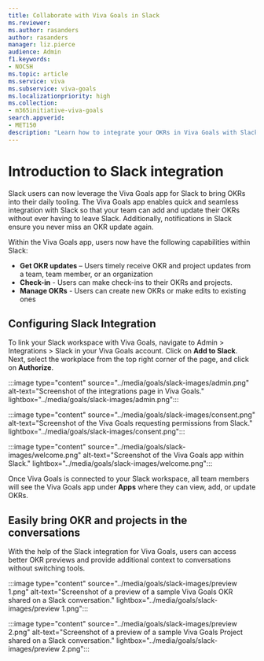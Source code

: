 ```yaml
---
title: Collaborate with Viva Goals in Slack 
ms.reviewer: 
ms.author: rasanders
author: rasanders
manager: liz.pierce
audience: Admin
f1.keywords:
- NOCSH
ms.topic: article
ms.service: viva
ms.subservice: viva-goals
ms.localizationpriority: high
ms.collection:  
- m365initiative-viva-goals  
search.appverid:
- MET150
description: "Learn how to integrate your OKRs in Viva Goals with Slack"
---
```


# Introduction to Slack integration

Slack users can now leverage the Viva Goals app for Slack to bring OKRs into their daily tooling. The Viva Goals app enables quick and seamless integration with Slack so that your team can add and update their OKRs without ever having to leave Slack. Additionally, notifications in Slack ensure you never miss an OKR update again. 

Within the Viva Goals app, users now have the following capabilities within Slack: 

- **Get OKR updates** – Users timely receive OKR and project updates from a team, team member, or an organization
- **Check-in** - Users can make check-ins to their OKRs and projects.
- **Manage OKRs** - Users can create new OKRs or make edits to existing ones

## Configuring Slack Integration 

To link your Slack workspace with Viva Goals, navigate to Admin > Integrations > Slack in your Viva Goals account. Click on **Add to Slack**. Next, select the workplace from the top right corner of the page, and click on **Authorize**. 

 :::image type="content" source="../media/goals/slack-images/admin.png" alt-text="Screenshot of the integrations page in Viva Goals." lightbox="../media/goals/slack-images/admin.png":::

 :::image type="content" source="../media/goals/slack-images/consent.png" alt-text="Screenshot of the Viva Goals requesting permissions from Slack." lightbox="../media/goals/slack-images/consent.png":::

 :::image type="content" source="../media/goals/slack-images/welcome.png" alt-text="Screenshot of the Viva Goals app within Slack." lightbox="../media/goals/slack-images/welcome.png":::

Once Viva Goals is connected to your Slack workspace, all team members will see the Viva Goals app under **Apps** where they can view, add, or update OKRs. 

## Easily bring OKR and projects in the conversations 

With the help of the Slack integration for Viva Goals, users can access better OKR previews and provide additional context to conversations without switching tools. 

:::image type="content" source="../media/goals/slack-images/preview 1.png" alt-text="Screenshot of a preview of a sample Viva Goals OKR shared on a Slack conversation." lightbox="../media/goals/slack-images/preview 1.png":::

:::image type="content" source="../media/goals/slack-images/preview 2.png" alt-text="Screenshot of a preview of a sample Viva Goals Project shared on a Slack conversation." lightbox="../media/goals/slack-images/preview 2.png":::

